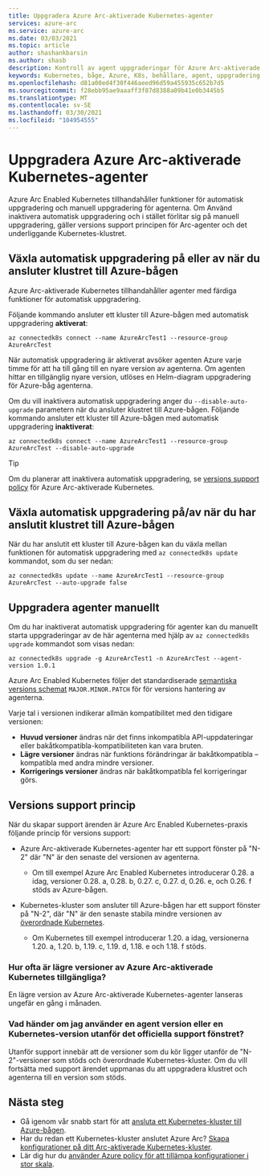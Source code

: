 ```yaml
---
title: Uppgradera Azure Arc-aktiverade Kubernetes-agenter
services: azure-arc
ms.service: azure-arc
ms.date: 03/03/2021
ms.topic: article
author: shashankbarsin
ms.author: shasb
description: Kontroll av agent uppgraderingar för Azure Arc-aktiverade Kubernetes
keywords: Kubernetes, båge, Azure, K8s, behållare, agent, uppgradering
ms.openlocfilehash: d81a00ed4f30f446aeed96d59a455935c652b7d5
ms.sourcegitcommit: f28ebb95ae9aaaff3f87d8388a09b41e0b3445b5
ms.translationtype: MT
ms.contentlocale: sv-SE
ms.lasthandoff: 03/30/2021
ms.locfileid: "104954555"
---
```

# <a name="upgrading-azure-arc-enabled-kubernetes-agents"></a>Uppgradera Azure Arc-aktiverade Kubernetes-agenter

Azure Arc Enabled Kubernetes tillhandahåller funktioner för automatisk uppgradering och manuell uppgradering för agenterna. Om Använd inaktivera automatisk uppgradering och i stället förlitar sig på manuell uppgradering, gäller versions support principen för Arc-agenter och det underliggande Kubernetes-klustret.

## <a name="toggle-auto-upgrade-on-or-off-when-connecting-cluster-to-azure-arc"></a>Växla automatisk uppgradering på eller av när du ansluter klustret till Azure-bågen

Azure Arc-aktiverade Kubernetes tillhandahåller agenter med färdiga funktioner för automatisk uppgradering.

Följande kommando ansluter ett kluster till Azure-bågen med automatisk uppgradering **aktiverat**:

```console
az connectedk8s connect --name AzureArcTest1 --resource-group AzureArcTest
```

När automatisk uppgradering är aktiverat avsöker agenten Azure varje timme för att ha till gång till en nyare version av agenterna. Om agenten hittar en tillgänglig nyare version, utlöses en Helm-diagram uppgradering för Azure-båg agenterna.

Om du vill inaktivera automatisk uppgradering anger du `--disable-auto-upgrade` parametern när du ansluter klustret till Azure-bågen. Följande kommando ansluter ett kluster till Azure-bågen med automatisk uppgradering **inaktiverat**:

```console
az connectedk8s connect --name AzureArcTest1 --resource-group AzureArcTest --disable-auto-upgrade
```

> [!TIP]
> Om du planerar att inaktivera automatisk uppgradering, se [versions support policy](#version-support-policy) för Azure Arc-aktiverade Kubernetes.

## <a name="toggle-auto-upgrade-onoff-after-connecting-cluster-to-azure-arc"></a>Växla automatisk uppgradering på/av när du har anslutit klustret till Azure-bågen

När du har anslutit ett kluster till Azure-bågen kan du växla mellan funktionen för automatisk uppgradering med `az connectedk8s update` kommandot, som du ser nedan:

```console
az connectedk8s update --name AzureArcTest1 --resource-group AzureArcTest --auto-upgrade false
```

## <a name="manually-upgrade-agents"></a>Uppgradera agenter manuellt

Om du har inaktiverat automatisk uppgradering för agenter kan du manuellt starta uppgraderingar av de här agenterna med hjälp av `az connectedk8s upgrade` kommandot som visas nedan:

```console
az connectedk8s upgrade -g AzureArcTest1 -n AzureArcTest --agent-version 1.0.1
```

Azure Arc Enabled Kubernetes följer det standardiserade [semantiska versions schemat](https://semver.org/) `MAJOR.MINOR.PATCH` för för versions hantering av agenterna. 

Varje tal i versionen indikerar allmän kompatibilitet med den tidigare versionen:

* **Huvud versioner** ändras när det finns inkompatibla API-uppdateringar eller bakåtkompatibla-kompatibiliteten kan vara bruten.
* **Lägre versioner** ändras när funktions förändringar är bakåtkompatibla – kompatibla med andra mindre versioner.
* **Korrigerings versioner** ändras när bakåtkompatibla fel korrigeringar görs.

## <a name="version-support-policy"></a>Versions support princip

När du skapar support ärenden är Azure Arc Enabled Kubernetes-praxis följande princip för versions support:

* Azure Arc-aktiverade Kubernetes-agenter har ett support fönster på "N-2" där "N" är den senaste del versionen av agenterna. 
  * Om till exempel Azure Arc Enabled Kubernetes introducerar 0.28. a idag, versioner 0.28. a, 0.28. b, 0.27. c, 0.27. d, 0.26. e, och 0.26. f stöds av Azure-bågen.

* Kubernetes-kluster som ansluter till Azure-bågen har ett support fönster på "N-2", där "N" är den senaste stabila mindre versionen av [överordnade Kubernetes](https://github.com/kubernetes/kubernetes/releases). 
  * Om Kubernetes till exempel introducerar 1.20. a idag, versionerna 1.20. a, 1.20. b, 1.19. c, 1.19. d, 1.18. e och 1.18. f stöds.

### <a name="how-often-are-minor-version-releases-of-azure-arc-enabled-kubernetes-available"></a>Hur ofta är lägre versioner av Azure Arc-aktiverade Kubernetes tillgängliga?

En lägre version av Azure Arc-aktiverade Kubernetes-agenter lanseras ungefär en gång i månaden.

### <a name="what-happens-if-im-using-an-agent-version-or-a-kubernetes-version-outside-the-official-support-window"></a>Vad händer om jag använder en agent version eller en Kubernetes-version utanför det officiella support fönstret?

Utanför support innebär att de versioner som du kör ligger utanför de "N-2"-versioner som stöds och överordnade Kubernetes-kluster. Om du vill fortsätta med support ärendet uppmanas du att uppgradera klustret och agenterna till en version som stöds.

## <a name="next-steps"></a>Nästa steg

* Gå igenom vår snabb start för att [ansluta ett Kubernetes-kluster till Azure-bågen](./quickstart-connect-cluster.md).
* Har du redan ett Kubernetes-kluster anslutet Azure Arc? [Skapa konfigurationer på ditt Arc-aktiverade Kubernetes-kluster](./tutorial-use-gitops-connected-cluster.md).
* Lär dig hur du [använder Azure policy för att tillämpa konfigurationer i stor skala](./use-azure-policy.md).
